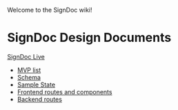Welcome to the SignDoc wiki!

# SignDoc Design Documents

[SignDoc Live]()

+ [MVP list](mvp-list)
+ [Schema](schema)
+ [Sample State](sample-state)
+ [Frontend routes and components](frontend-routes)
+ [Backend routes](backend-routes)


